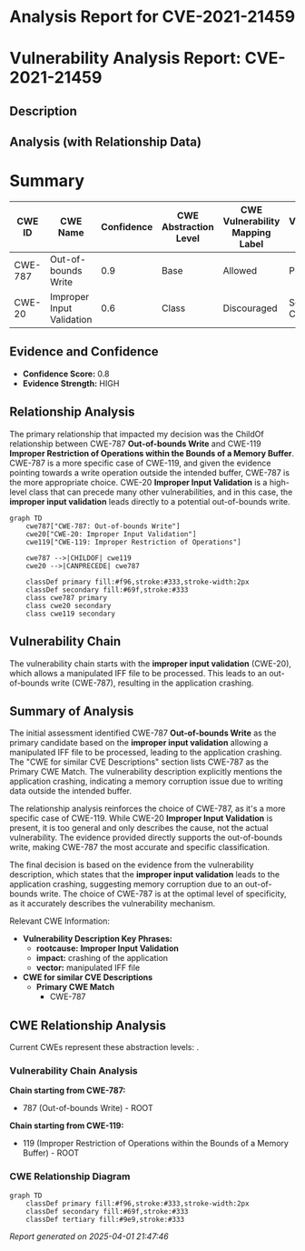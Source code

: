 # Analysis Report for CVE-2021-21459

# Vulnerability Analysis Report: CVE-2021-21459

## Description



## Analysis (with Relationship Data)

# Summary
| CWE ID | CWE Name | Confidence | CWE Abstraction Level | CWE Vulnerability Mapping Label | CWE-Vulnerability Mapping Notes |
|---|---|---|---|---|---|
| CWE-787 | Out-of-bounds Write | 0.9 | Base | Allowed | Primary CWE |
| CWE-20 | Improper Input Validation | 0.6 | Class | Discouraged | Secondary Candidate |

## Evidence and Confidence

*   **Confidence Score:** 0.8
*   **Evidence Strength:** HIGH

## Relationship Analysis
The primary relationship that impacted my decision was the ChildOf relationship between CWE-787 **Out-of-bounds Write** and CWE-119 **Improper Restriction of Operations within the Bounds of a Memory Buffer**. CWE-787 is a more specific case of CWE-119, and given the evidence pointing towards a write operation outside the intended buffer, CWE-787 is the more appropriate choice. CWE-20 **Improper Input Validation** is a high-level class that can precede many other vulnerabilities, and in this case, the **improper input validation** leads directly to a potential out-of-bounds write.

```mermaid
graph TD
    cwe787["CWE-787: Out-of-bounds Write"]
    cwe20["CWE-20: Improper Input Validation"]
    cwe119["CWE-119: Improper Restriction of Operations"]

    cwe787 -->|CHILDOF| cwe119
    cwe20 -->|CANPRECEDE| cwe787

    classDef primary fill:#f96,stroke:#333,stroke-width:2px
    classDef secondary fill:#69f,stroke:#333
    class cwe787 primary
    class cwe20 secondary
    class cwe119 secondary
```

## Vulnerability Chain
The vulnerability chain starts with the **improper input validation** (CWE-20), which allows a manipulated IFF file to be processed. This leads to an out-of-bounds write (CWE-787), resulting in the application crashing.

## Summary of Analysis
The initial assessment identified CWE-787 **Out-of-bounds Write** as the primary candidate based on the **improper input validation** allowing a manipulated IFF file to be processed, leading to the application crashing. The "CWE for similar CVE Descriptions" section lists CWE-787 as the Primary CWE Match. The vulnerability description explicitly mentions the application crashing, indicating a memory corruption issue due to writing data outside the intended buffer.

The relationship analysis reinforces the choice of CWE-787, as it's a more specific case of CWE-119. While CWE-20 **Improper Input Validation** is present, it is too general and only describes the cause, not the actual vulnerability. The evidence provided directly supports the out-of-bounds write, making CWE-787 the most accurate and specific classification.

The final decision is based on the evidence from the vulnerability description, which states that the **improper input validation** leads to the application crashing, suggesting memory corruption due to an out-of-bounds write. The choice of CWE-787 is at the optimal level of specificity, as it accurately describes the vulnerability mechanism.

Relevant CWE Information:
- **Vulnerability Description Key Phrases:**
  - **rootcause:** **Improper Input Validation**
  - **impact:** crashing of the application
  - **vector:** manipulated IFF file
- **CWE for similar CVE Descriptions**
  - **Primary CWE Match**
    - CWE-787


## CWE Relationship Analysis

Current CWEs represent these abstraction levels: .


### Vulnerability Chain Analysis

**Chain starting from CWE-787:**
- 787 (Out-of-bounds Write) - ROOT


**Chain starting from CWE-119:**
- 119 (Improper Restriction of Operations within the Bounds of a Memory Buffer) - ROOT



### CWE Relationship Diagram

```mermaid
graph TD
    classDef primary fill:#f96,stroke:#333,stroke-width:2px
    classDef secondary fill:#69f,stroke:#333
    classDef tertiary fill:#9e9,stroke:#333
```



*Report generated on 2025-04-01 21:47:46*
